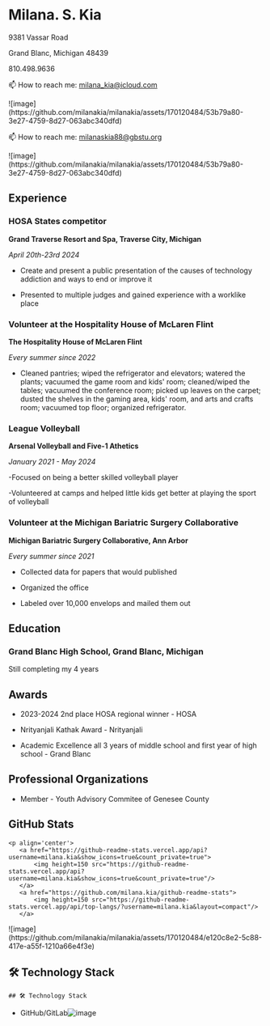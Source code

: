  

# Milana. S. Kia

 

9381 Vassar Road

Grand Blanc, Michigan 48439   

810.498.9636 

📫 How to reach me: <a href='mailto:milana_kia@icloud.com'>milana_kia@icloud.com</a>
</p>![image](https://github.com/milanakia/milanakia/assets/170120484/53b79a80-3e27-4759-8d27-063abc340dfd)

📫 How to reach me: <a href='mailto:milanaskia88@gbstu.org'>milanaskia88@gbstu.org</a>
</p>![image](https://github.com/milanakia/milanakia/assets/170120484/53b79a80-3e27-4759-8d27-063abc340dfd)




 

## Experience 

 

### HOSA States competitor

**Grand Traverse Resort and Spa, Traverse City, Michigan**   

_April 20th-23rd 2024_ 

 

- Create and present a public presentation of the causes of technology addiction and ways to end or improve it

- Presented to multiple judges and gained experience with a worklike place


### Volunteer at the Hospitality House of McLaren Flint 

**The Hospitality House of McLaren Flint**   

_Every summer since 2022_ 

 

- Cleaned pantries; wiped the refrigerator and elevators; watered the plants; vacuumed the game room and kids' room; cleaned/wiped the tables; vacuumed the conference room; picked up leaves on the carpet; dusted the shelves in the gaming area, kids' room, and arts and crafts room; vacuumed top floor; organized refrigerator.
 

### League Volleyball 

**Arsenal Volleyball and Five-1 Athetics**   

_January 2021 - May 2024_ 

 

-Focused on being a better skilled volleyball player

-Volunteered at camps and helped little kids get better at playing the sport of volleyball



### Volunteer at the Michigan Bariatric Surgery Collaborative

**Michigan Bariatric Surgery Collaborative, Ann Arbor**   

_Every summer since 2021_ 

 

- Collected data for papers that would published

- Organized the office

- Labeled over 10,000 envelops and mailed them out
 

## Education 

 

### Grand Blanc High School, Grand Blanc, Michigan

Still completing my 4 years

 



## Awards 

 

- 2023-2024 2nd place HOSA regional winner - HOSA
  
-  Nrityanjali Kathak Award - Nrityanjali

-  Academic Excellence all 3 years of middle school and first year of high school - Grand Blanc
 

## Professional Organizations 

 
- Member - Youth Advisory Commitee of Genesee County


## GitHub Stats
	<p align='center'>
	   <a href="https://github-readme-stats.vercel.app/api?username=milana.kia&show_icons=true&count_private=true">
	       <img height=150 src="https://github-readme-stats.vercel.app/api?username=milana.kia&show_icons=true&count_private=true"/>
	   </a>
	   <a href="https://github.com/milana.kia/github-readme-stats">
	       <img height=150 src="https://github-readme-stats.vercel.app/api/top-langs/?username=milana.kia&layout=compact"/>
	   </a>
</p>![image](https://github.com/milanakia/milanakia/assets/170120484/e120c8e2-5c88-417e-a55f-1210a66e4f3e)




 

## 🛠 Technology Stack 

	## 🛠 Technology Stack
* GitHub/GitLab![image](https://github.com/milanakia/milanakia/assets/170120484/8214f86f-e380-49ec-96a4-db0c45c548bb)

